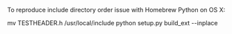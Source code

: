 To reproduce include directory order issue with Homebrew Python on OS X:

mv TESTHEADER.h /usr/local/include
python setup.py build_ext --inplace
